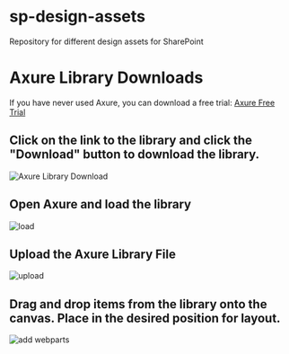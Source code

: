 # sp-design-assets
Repository for different design assets for SharePoint


# Axure Library Downloads
If you have never used Axure, you can download a free trial:	[Axure Free Trial](https://www.googleadservices.com/pagead/aclk?sa=L&ai=DChcSEwiMtojVpKPhAhVK1sAKHT_ZAMAYABABGgJpbQ&ohost=www.google.com&cid=CAASE-RofJDkswuWPmLeY_7wJWakAUE&sig=AOD64_308CyItKb6ns7E1bV4XA0JfSy_Mg&adurl=&q=&ved=2ahUKEwjRm4PVpKPhAhWN14MKHeP5BkEQqyQoAHoECAwQBA)

## Click on the link to the library and click the "Download" button to download the library.

![Axure Library Download](https://user-images.githubusercontent.com/8162124/55116470-ba879700-50bd-11e9-8e5f-d1887b70ffc8.jpg)


## Open Axure and load the library

![load](https://user-images.githubusercontent.com/8162124/55116535-f589ca80-50bd-11e9-83a8-0dd62d99bf7a.jpg)

## Upload the Axure Library File

![upload](https://user-images.githubusercontent.com/8162124/55116608-38e43900-50be-11e9-8a17-8db3255934ab.jpg)

## Drag and drop items from the library onto the canvas. Place in the desired position for layout.

![add webparts](https://user-images.githubusercontent.com/8162124/55116674-79dc4d80-50be-11e9-8c5c-0db0716894ce.jpg)




